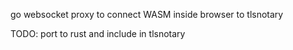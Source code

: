 go websocket proxy to connect WASM inside browser to tlsnotary

TODO: port to rust and include in tlsnotary
